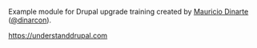 Example module for Drupal upgrade training created by [Mauricio Dinarte](https://www.drupal.org/u/dinarcon) ([@dinarcon](https://twitter.com/dinarcon)).

https://understanddrupal.com

